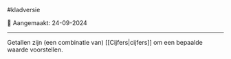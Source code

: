 #kladversie 

📅 Aangemaakt: 24-09-2024

---
Getallen zijn (een combinatie van) [[Cijfers|cijfers]] om een bepaalde waarde voorstellen.
